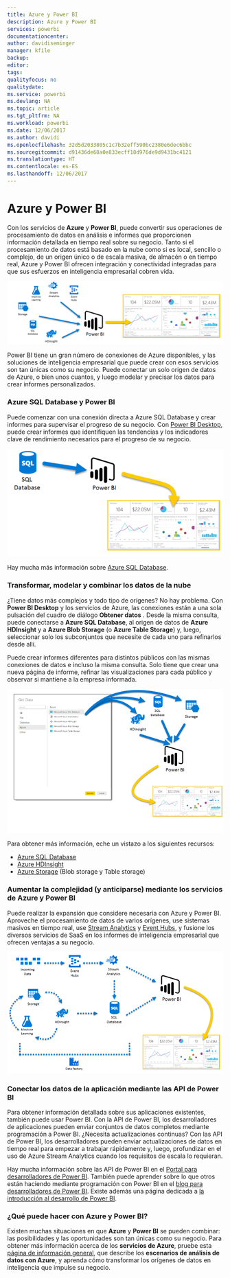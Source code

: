 ```yaml
---
title: Azure y Power BI
description: Azure y Power BI
services: powerbi
documentationcenter: 
author: davidiseminger
manager: kfile
backup: 
editor: 
tags: 
qualityfocus: no
qualitydate: 
ms.service: powerbi
ms.devlang: NA
ms.topic: article
ms.tgt_pltfrm: NA
ms.workload: powerbi
ms.date: 12/06/2017
ms.author: davidi
ms.openlocfilehash: 32d5d2033805c1c7b32eff590bc2380e6dec6bbc
ms.sourcegitcommit: d91436de68a0e833ecff18d976de9d9431bc4121
ms.translationtype: HT
ms.contentlocale: es-ES
ms.lasthandoff: 12/06/2017
---
```

# <a name="azure-and-power-bi"></a>Azure y Power BI
Con los servicios de **Azure** y **Power BI**, puede convertir sus operaciones de procesamiento de datos en análisis e informes que proporcionen información detallada en tiempo real sobre su negocio. Tanto si el procesamiento de datos está basado en la nube como si es local, sencillo o complejo, de un origen único o de escala masiva, de almacén o en tiempo real, Azure y Power BI ofrecen integración y conectividad integradas para que sus esfuerzos en inteligencia empresarial cobren vida.

![](media/service-azure-and-power-bi/azure_1.png)

Power BI tiene un gran número de conexiones de Azure disponibles, y las soluciones de inteligencia empresarial que puede crear con esos servicios son tan únicas como su negocio. Puede conectar un solo origen de datos de Azure, o bien unos cuantos, y luego modelar y precisar los datos para crear informes personalizados.

### <a name="azure-sql-database-and-power-bi"></a>Azure SQL Database y Power BI
Puede comenzar con una conexión directa a Azure SQL Database y crear informes para supervisar el progreso de su negocio. Con [Power BI Desktop](desktop-getting-started.md), puede crear informes que identifiquen las tendencias y los indicadores clave de rendimiento necesarios para el progreso de su negocio.

![](media/service-azure-and-power-bi/azure_2_sqltopbi.png)

Hay mucha más información sobre [Azure SQL Database](http://azure.microsoft.com/services/sql-database/).

### <a name="transform-shape-and-merge-your-cloud-data"></a>Transformar, modelar y combinar los datos de la nube
¿Tiene datos más complejos y todo tipo de orígenes? No hay problema. Con **Power BI Desktop** y los servicios de Azure, las conexiones están a una sola pulsación del cuadro de diálogo **Obtener datos** . Desde la misma consulta, puede conectarse a **Azure SQL Database**, al origen de datos de **Azure HDInsight** y a **Azure Blob Storage** (o **Azure Table Storage**) y, luego, seleccionar solo los subconjuntos que necesite de cada uno para refinarlos desde allí.

Puede crear informes diferentes para distintos públicos con las mismas conexiones de datos e incluso la misma consulta. Solo tiene que crear una nueva página de informe, refinar las visualizaciones para cada público y observar si mantiene a la empresa informada.

![](media/service-azure-and-power-bi/azure_3_multipletopbi.png)

Para obtener más información, eche un vistazo a los siguientes recursos:

* [Azure SQL Database](http://azure.microsoft.com/services/sql-database/)
* [Azure HDInsight](http://azure.microsoft.com/services/hdinsight/)
* [Azure Storage](http://azure.microsoft.com/services/storage/) (Blob storage y Table storage)

### <a name="get-complex-and-ahead-using-azure-services-and-power-bi"></a>Aumentar la complejidad (y anticiparse) mediante los servicios de Azure y Power BI
Puede realizar la expansión que considere necesaria con Azure y Power BI. Aproveche el procesamiento de datos de varios orígenes, use sistemas masivos en tiempo real, use [Stream Analytics](http://azure.microsoft.com/services/stream-analytics/) y [Event Hubs](http://azure.microsoft.com/services/event-hubs/), y fusione los diversos servicios de SaaS en los informes de inteligencia empresarial que ofrecen ventajas a su negocio.

![](media/service-azure-and-power-bi/azure_4_complex.png)

### <a name="connect-your-app-data-using-power-bi-apis"></a>Conectar los datos de la aplicación mediante las API de Power BI
Para obtener información detallada sobre sus aplicaciones existentes, también puede usar Power BI. Con la API de Power BI, los desarrolladores de aplicaciones pueden enviar conjuntos de datos completos mediante programación a Power BI. ¿Necesita actualizaciones continuas? Con las API de Power BI, los desarrolladores pueden enviar actualizaciones de datos en tiempo real para empezar a trabajar rápidamente y, luego, profundizar en el uso de Azure Stream Analytics cuando los requisitos de escala lo requieran.

Hay mucha información sobre las API de Power BI en el [Portal para desarrolladores de Power BI](http://dev.powerbi.com). También puede aprender sobre lo que otros están haciendo mediante programación con Power BI en el [blog para desarrolladores de Power BI](http://blogs.msdn.com/powerbidev). Existe además una página dedicada a [la introducción al desarrollo de Power BI](https://msdn.microsoft.com/library/dn889824.aspx).

### <a name="what-could-you-do-with-azure-and-power-bi"></a>¿Qué puede hacer con Azure y Power BI?
Existen muchas situaciones en que **Azure** y **Power BI** se pueden combinar: las posibilidades y las oportunidades son tan únicas como su negocio. Para obtener más información acerca de los **servicios de Azure**, pruebe esta [página de información general](http://go.microsoft.com/fwlink/?LinkId=535031&clcid=0x409), que describe los **escenarios de análisis de datos con Azure**, y aprenda cómo transformar los orígenes de datos en inteligencia que impulse su negocio.

